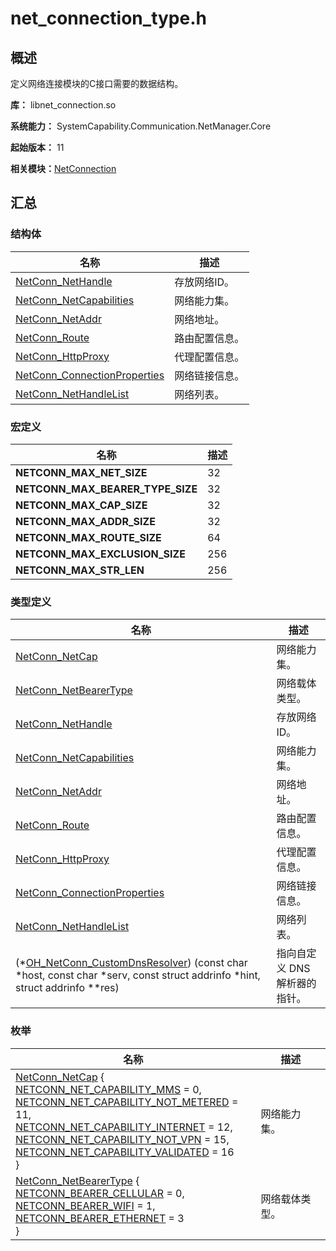 # net_connection_type.h


## 概述

定义网络连接模块的C接口需要的数据结构。

**库：** libnet_connection.so

**系统能力：** SystemCapability.Communication.NetManager.Core

**起始版本：** 11

**相关模块：**[NetConnection](_net_connection.md)


## 汇总


### 结构体

| 名称 | 描述 | 
| -------- | -------- |
| [NetConn_NetHandle](_net_conn___net_handle.md) | 存放网络ID。 | 
| [NetConn_NetCapabilities](_net_conn___net_capabilities.md) | 网络能力集。 | 
| [NetConn_NetAddr](_net_conn___net_addr.md) | 网络地址。 | 
| [NetConn_Route](_net_conn___route.md) | 路由配置信息。 | 
| [NetConn_HttpProxy](_net_conn___http_proxy.md) | 代理配置信息。 | 
| [NetConn_ConnectionProperties](_net_conn___connection_properties.md) | 网络链接信息。 | 
| [NetConn_NetHandleList](_net_conn___net_handle_list.md) | 网络列表。 | 


### 宏定义

| 名称 | 描述 | 
| -------- | -------- |
| **NETCONN_MAX_NET_SIZE** | 32 | 
| **NETCONN_MAX_BEARER_TYPE_SIZE** | 32 | 
| **NETCONN_MAX_CAP_SIZE** | 32 | 
| **NETCONN_MAX_ADDR_SIZE** | 32 | 
| **NETCONN_MAX_ROUTE_SIZE** | 64 | 
| **NETCONN_MAX_EXCLUSION_SIZE** | 256 | 
| **NETCONN_MAX_STR_LEN** | 256 | 


### 类型定义

| 名称 | 描述 | 
| -------- | -------- |
| [NetConn_NetCap](_net_connection.md#netconn_netcap) | 网络能力集。 | 
| [NetConn_NetBearerType](_net_connection.md#netconn_netbearertype) | 网络载体类型。 | 
| [NetConn_NetHandle](_net_connection.md#netconn_nethandle) | 存放网络ID。 | 
| [NetConn_NetCapabilities](_net_connection.md#netconn_netcapabilities) | 网络能力集。 | 
| [NetConn_NetAddr](_net_connection.md#netconn_netaddr) | 网络地址。 | 
| [NetConn_Route](_net_connection.md#netconn_route) | 路由配置信息。 | 
| [NetConn_HttpProxy](_net_connection.md#netconn_httpproxy) | 代理配置信息。 | 
| [NetConn_ConnectionProperties](_net_connection.md#netconn_connectionproperties) | 网络链接信息。 | 
| [NetConn_NetHandleList](_net_connection.md#netconn_nethandlelist) | 网络列表。 | 
| (\*[OH_NetConn_CustomDnsResolver](_net_connection.md#oh_netconn_customdnsresolver)) (const char \*host, const char \*serv, const struct addrinfo \*hint, struct addrinfo \*\*res) | 指向自定义 DNS 解析器的指针。 | 


### 枚举

| 名称 | 描述 | 
| -------- | -------- |
| [NetConn_NetCap](_net_connection.md#netconn_netcap) {<br/>[NETCONN_NET_CAPABILITY_MMS](_net_connection.md) = 0,<br/>[NETCONN_NET_CAPABILITY_NOT_METERED](_net_connection.md) = 11,<br/>[NETCONN_NET_CAPABILITY_INTERNET](_net_connection.md) = 12,<br/>[NETCONN_NET_CAPABILITY_NOT_VPN](_net_connection.md) = 15,<br/>[NETCONN_NET_CAPABILITY_VALIDATED](_net_connection.md) = 16<br/>} | 网络能力集。 | 
| [NetConn_NetBearerType](_net_connection.md#netconn_netbearertype) {<br/>[NETCONN_BEARER_CELLULAR](_net_connection.md) = 0,<br/>[NETCONN_BEARER_WIFI](_net_connection.md) = 1,<br/>[NETCONN_BEARER_ETHERNET](_net_connection.md) = 3<br/>} | 网络载体类型。 | 
